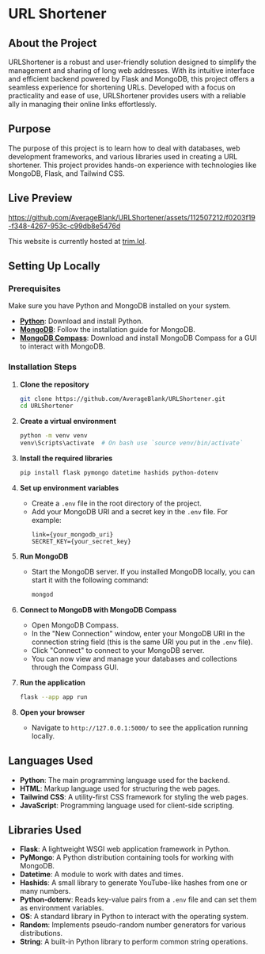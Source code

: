 # URL Shortener

## About the Project
URLShortener is a robust and user-friendly solution designed to simplify the management and sharing of long web addresses. With its intuitive interface and efficient backend powered by Flask and MongoDB, this project offers a seamless experience for shortening URLs. Developed with a focus on practicality and ease of use, URLShortener provides users with a reliable ally in managing their online links effortlessly.

## Purpose
The purpose of this project is to learn how to deal with databases, web development frameworks, and various libraries used in creating a URL shortener. This project provides hands-on experience with technologies like MongoDB, Flask, and Tailwind CSS.

## Live Preview
https://github.com/AverageBlank/URLShortener/assets/112507212/f0203f19-f348-4267-953c-c99db8e5476d

This website is currently hosted at [trim.lol](https://trim.lol).

## Setting Up Locally

### Prerequisites
Make sure you have Python and MongoDB installed on your system.

- **[Python](https://www.python.org/downloads/)**: Download and install Python.
- **[MongoDB](https://docs.mongodb.com/manual/installation/)**: Follow the installation guide for MongoDB.
- **[MongoDB Compass](https://www.mongodb.com/products/compass)**: Download and install MongoDB Compass for a GUI to interact with MongoDB.

### Installation Steps

1. **Clone the repository**
    ```bash
    git clone https://github.com/AverageBlank/URLShortener.git
    cd URLShortener
    ```

2. **Create a virtual environment**
    ```bash
    python -m venv venv
    venv\Scripts\activate  # On bash use `source venv/bin/activate`
    ```

3. **Install the required libraries**
    ```bash
    pip install flask pymongo datetime hashids python-dotenv
    ```

4. **Set up environment variables**
    - Create a `.env` file in the root directory of the project.
    - Add your MongoDB URI and a secret key in the `.env` file. For example:
        ```env
        link={your_mongodb_uri}
        SECRET_KEY={your_secret_key}
        ```

5. **Run MongoDB**
    - Start the MongoDB server. If you installed MongoDB locally, you can start it with the following command:
        ```bash
        mongod
        ```

6. **Connect to MongoDB with MongoDB Compass**
    - Open MongoDB Compass.
    - In the "New Connection" window, enter your MongoDB URI in the connection string field (this is the same URI you put in the `.env` file).
    - Click "Connect" to connect to your MongoDB server.
    - You can now view and manage your databases and collections through the Compass GUI.

7. **Run the application**
    ```bash
    flask --app app run
    ```

8. **Open your browser**
    - Navigate to `http://127.0.0.1:5000/` to see the application running locally.

## Languages Used
- **Python**: The main programming language used for the backend.
- **HTML**: Markup language used for structuring the web pages.
- **Tailwind CSS**: A utility-first CSS framework for styling the web pages.
- **JavaScript**: Programming language used for client-side scripting.

## Libraries Used
- **Flask**: A lightweight WSGI web application framework in Python.
- **PyMongo**: A Python distribution containing tools for working with MongoDB.
- **Datetime**: A module to work with dates and times.
- **Hashids**: A small library to generate YouTube-like hashes from one or many numbers.
- **Python-dotenv**: Reads key-value pairs from a `.env` file and can set them as environment variables.
- **OS**: A standard library in Python to interact with the operating system.
- **Random**: Implements pseudo-random number generators for various distributions.
- **String**: A built-in Python library to perform common string operations.
